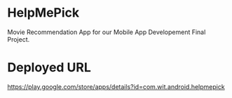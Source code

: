 # HelpMePick
Movie Recommendation App for our Mobile App Developement Final Project.

# Deployed URL 
https://play.google.com/store/apps/details?id=com.wit.android.helpmepick 
